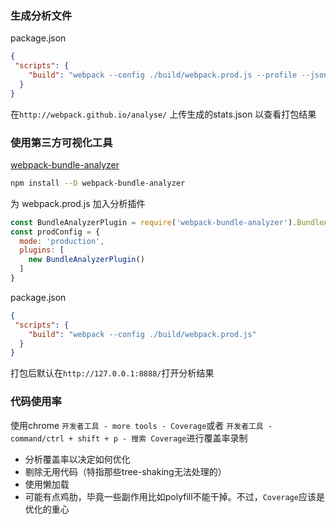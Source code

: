 ### 生成分析文件
package.json
```json
{
 "scripts": {
    "build": "webpack --config ./build/webpack.prod.js --profile --json > stats.json"
  }
}
```
在```http://webpack.github.io/analyse/``` 上传生成的stats.json 以查看打包结果

### 使用第三方可视化工具
[webpack-bundle-analyzer](https://github.com/webpack-contrib/webpack-bundle-analyzer)
```bash
npm install --D webpack-bundle-analyzer
```
为 webpack.prod.js 加入分析插件
```js
const BundleAnalyzerPlugin = require('webpack-bundle-analyzer').BundleAnalyzerPlugin;
const prodConfig = {
  mode: 'production',
  plugins: [
    new BundleAnalyzerPlugin()
  ]
}
```
package.json
```json
{
 "scripts": {
    "build": "webpack --config ./build/webpack.prod.js"
  }
}
```
打包后默认在```http://127.0.0.1:8888/```打开分析结果



### 代码使用率
使用chrome ``` 开发者工具 - more tools - Coverage ```或者 ``` 开发者工具 - command/ctrl + shift + p - 搜索 Coverage ```进行覆盖率录制 
- 分析覆盖率以决定如何优化
- 剔除无用代码（特指那些tree-shaking无法处理的）
- 使用懒加载
- 可能有点鸡肋，毕竟一些副作用比如polyfill不能干掉。不过，```Coverage```应该是优化的重心

